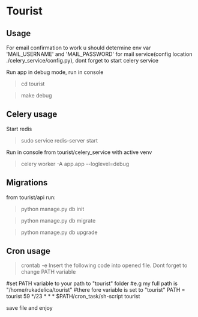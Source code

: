 # Tourist

## Usage

For email confirmation to work u should determine env var 'MAIL_USERNAME' and 'MAIL_PASSWORD' for mail service(config location ./celery_service/config.py), dont forget to start celery service

Run app in debug mode, run in console
> cd tourist

> make debug

## Celery usage

Start redis
> sudo service redis-server start

Run in console from tourist/celery_service with active venv
> celery worker -A app.app --loglevel=debug

## Migrations 

from tourist/api run:

> python manage.py db init

> python manage.py db migrate

> python manage.py db upgrade

## Cron usage

> crontab -e
Insert the following code into opened file. Dont forget
to change PATH variable

#set PATH variable to your path to "tourist" folder 
#e.g my full path is "/home/rukadelica/tourist"
#there fore variable is set to "tourist"
PATH = tourist
59 */23 * * * $PATH/cron_task/sh-script tourist

save file and enjoy
